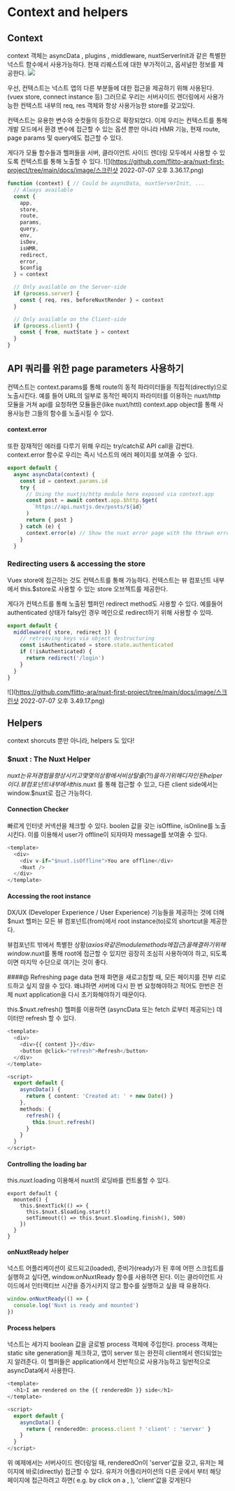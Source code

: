 # Context and helpers
## Context

context 객체는 asyncData , plugins , middleware, nuxtServerInit과 같은 특별한 넉스트 함수에서 사용가능하다.
현재 리퀘스트에 대한 부가적이고, 옵셔널한 정보를 제공한다.
![](https://nuxtjs.org/_nuxt/image/c12c33.svg)

우선, 컨텍스트는 넉스트 앱의 다른 부분들에 대한 접근을 제공하기 위해 사용된다.
(vuex store, connect instance 등)
그러므로 우리는 서버사이드 렌더링에서 사용가능한 컨텍스트 내부의 req, res 객체와
항상 사용가능한 store를 갖고있다.

컨텍스트는 유용한 변수와 숏컷들의 등장으로 확장되었다.
이제 우리는 컨텍스트를 통해 개발 모드에서 환경 변수에 접근할 수 있는 옵션 뿐만 아니라 
HMR 기능, 현재 route, page params 및 query에도 접근할 수 있다.

게다가 모듈 함수들과 헬퍼들을 서버, 클라이언트 사이드 렌더링 모두에서 사용할 수 있도록 컨텍스트를 통해 노출할 수 있다. 
![](https://github.com/flitto-ara/nuxt-first-project/tree/main/docs/image/스크린샷 2022-07-07 오후 3.36.17.png)
```ts
function (context) { // Could be asyncData, nuxtServerInit, ...
  // Always available
  const {
    app,
    store,
    route,
    params,
    query,
    env,
    isDev,
    isHMR,
    redirect,
    error,
    $config
  } = context

  // Only available on the Server-side
  if (process.server) {
    const { req, res, beforeNuxtRender } = context
  }

  // Only available on the Client-side
  if (process.client) {
    const { from, nuxtState } = context
  }
}
```

## API 쿼리를 위한 page parameters 사용하기
컨텍스트는 context.params를 통해 route의 동적 파라미터들을 직접적(directly)으로 노출시킨다.
예를 들어 URL의 일부로 동적인 페이지 파라미터를 이용하는 nuxt/http 모듈을 거쳐 api를 요청하면
 모듈들은(like nuxt/httl) context.app object를 통해 사용사능한 그들의 함수를 노출시킬 수 있다.
 
#### context.error
또한 잠재적인 에러를 다루기 위해 우리는 try/catch로 API call을 감싼다.
context.error 함수로 우리는 즉시 넉스트의 에러 페이지를 보여줄 수 있다.

```ts
export default {
  async asyncData(context) {
    const id = context.params.id
    try {
      // Using the nuxtjs/http module here exposed via context.app
      const post = await context.app.$http.$get(
        `https://api.nuxtjs.dev/posts/${id}`
      )
      return { post }
    } catch (e) {
      context.error(e) // Show the nuxt error page with the thrown error
    }
  }
```


### Redirecting users & accessing the store
Vuex store에 접근하는 것도 컨텍스트를 통해 가능하다.
컨텍스트는 뷰 컴포넌트 내부에서 this.$store로 사용할 수 있는 store 오브젝트를 제공한다.

게다가 컨텍스트를 통해 노출된 헬퍼인 redirect method도 사용할 수 있다.
예를들어 authenticated 상태가 falsy인 경우 메인으로 redirect하기 위해 사용할 수 있따.

```ts 
export default {
  middleware({ store, redirect }) {
    // retrieving keys via object destructuring
    const isAuthenticated = store.state.authenticated
    if (!isAuthenticated) {
      return redirect('/login')
    }
  }
}
```

![](https://github.com/flitto-ara/nuxt-first-project/tree/main/docs/image/스크린샷 2022-07-07 오후 3.49.17.png)

## Helpers
context shorcuts 뿐만 아니라, helpers 도 있다!

### $nuxt : The Nuxt Helper
$nuxt는 유저 경험을 향상시키고 몇몇의 상황에서 비상탈출(?!)을 하기 위해 디자인된 helper이다.
뷰 컴포넌트 내부에서 this.$nuxt 를 통해 접근할 수 있고, 다른 client side에서는 window.$nuxt로 
접근 가능하다.

#### Connection Checker
빠르게 인터넷 커넥션을 체크할 수 있다. 
boolen 값을 갖는 isOffline, isOnline를 노출시킨다. 
이를 이용해서 user가 offline이 되자마자 message를 보여줄 수 있다.


```ts
<template>
  <div>
    <div v-if="$nuxt.isOffline">You are offline</div>
    <Nuxt />
  </div>
</template>
```

#### Accessing the root instance
DX/UX (Developer Experience / User Experience) 기능들을 제공하는 것에 더해
$nuxt 헬퍼는 모든 뷰 컴포넌트(from)에서 root instance(to)로의 shortcut을 제공한다.

뷰컴포넌트 밖에서 특별한 상황($axios와 같은 module methods에 접근)을 해결하기 위해  window.$nuxt를 통해 root에 접근할 수 있지만 굉장히 조심히 사용하여야 하고,
되도록이면 마지막 수단으로 여기는 것이 좋다.

####@ Refreshing page data
현재 화면을 새로고침할 때, 모든 페이지를 전부 리로드하고 싶지 않을 수 있다.
왜냐하면 서버에 다시 한 번 요청해야하고 적어도 한번은 전체 nuxt application을 다시 초기화해야하기 때문이다.

this.$nuxt.refresh() 헬퍼를 이용하면 (asyncData 또는 fetch 로부터 제공되는) 데이터만 refresh 할 수 있다.

```ts
<template>
  <div>
    <div>{{ content }}</div>
    <button @click="refresh">Refresh</button>
  </div>
</template>

<script>
  export default {
    asyncData() {
      return { content: 'Created at: ' + new Date() }
    },
    methods: {
      refresh() {
        this.$nuxt.refresh()
      }
    }
  }
</script>
```

#### Controlling the loading bar
this.$nuxt.$loading 이용해서 nuxt의 로딩바를 컨트롤할 수 있다.

```
export default {
  mounted() {
    this.$nextTick(() => {
      this.$nuxt.$loading.start()
      setTimeout(() => this.$nuxt.$loading.finish(), 500)
    })
  }
}
```

#### onNuxtReady helper
넉스트 어플리케이션이 로드되고(loaded), 준비가(ready)가 된 후에 어떤 스크립트를 실행하고 싶다면, window.onNuxtReady 함수를 사용하면 된다.
이는 클라이언트 사이드에서 인터랙티브 시간을 증가시키지 않고 함수를 실행하고 싶을 때 유용하다.

```ts
window.onNuxtReady(() => {
  console.log('Nuxt is ready and mounted')
})
```

#### Process helpers
넉스트는 세가지 boolean 값을 글로벌 process 객체에 주입한다.
process 객체는 static site generation을 체크하고, 앱이 server 또는 완전히 client에서 렌더되었는지 알려준다.
이 헬퍼들은 application에서 전반적으로 사용가능하고 일반적으로 asyncData에서 사용한다.

```ts
<template>
  <h1>I am rendered on the {{ renderedOn }} side</h1>
</template>

<script>
  export default {
    asyncData() {
      return { renderedOn: process.client ? 'client' : 'server' }
    }
  }
</script>
```
위 예제에서는 서버사이드 렌더링일 때, renderedOn이 'server'값을 갖고, 유저는 페이지에 바로(directly) 접근할 수 있다.
유저가 어플리커이션의 다른 곳에서 부터 해당 페이지에 접근하려고 하면( e.g. by click on a <NuxtLink>, ), 'client'값을 갖게된다

